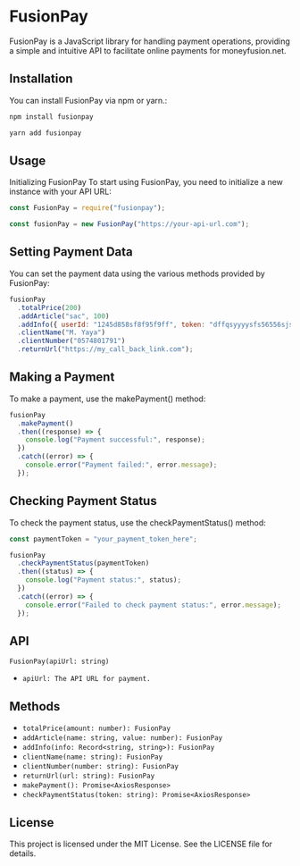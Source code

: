 # FusionPay

FusionPay is a JavaScript library for handling payment operations, providing a simple and intuitive API to facilitate online payments for moneyfusion.net.

## Installation

You can install FusionPay via npm or yarn.:

```bash
npm install fusionpay
```

```bash
yarn add fusionpay
```

## Usage

Initializing FusionPay
To start using FusionPay, you need to initialize a new instance with your API URL:

```javascript
const FusionPay = require("fusionpay");

const fusionPay = new FusionPay("https://your-api-url.com");
```

## Setting Payment Data

You can set the payment data using the various methods provided by FusionPay:

```javascript
fusionPay
  .totalPrice(200)
  .addArticle("sac", 100)
  .addInfo({ userId: "1245d858sf8f95f9ff", token: "dffqsyyyysfs56556sjsjh" })
  .clientName("M. Yaya")
  .clientNumber("0574801791")
  .returnUrl("https://my_call_back_link.com");
```

## Making a Payment

To make a payment, use the makePayment() method:

```javascript
fusionPay
  .makePayment()
  .then((response) => {
    console.log("Payment successful:", response);
  })
  .catch((error) => {
    console.error("Payment failed:", error.message);
  });
```

## Checking Payment Status

To check the payment status, use the checkPaymentStatus() method:

```javascript
const paymentToken = "your_payment_token_here";

fusionPay
  .checkPaymentStatus(paymentToken)
  .then((status) => {
    console.log("Payment status:", status);
  })
  .catch((error) => {
    console.error("Failed to check payment status:", error.message);
  });
```

## API

`FusionPay(apiUrl: string)`

- `apiUrl: The API URL for payment.`

## Methods

- `totalPrice(amount: number): FusionPay`
- `addArticle(name: string, value: number): FusionPay`
- `addInfo(info: Record<string, string>): FusionPay`
- `clientName(name: string): FusionPay`
- `clientNumber(number: string): FusionPay`
- `returnUrl(url: string): FusionPay`
- `makePayment(): Promise<AxiosResponse>`
- `checkPaymentStatus(token: string): Promise<AxiosResponse>`

## License

This project is licensed under the MIT License. See the LICENSE file for details.
